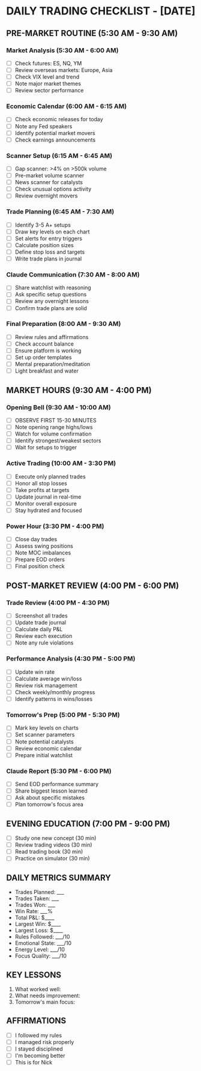 # DAILY TRADING CHECKLIST - [DATE]

## PRE-MARKET ROUTINE (5:30 AM - 9:30 AM)

### Market Analysis (5:30 AM - 6:00 AM)

- [ ] Check futures: ES, NQ, YM
- [ ] Review overseas markets: Europe, Asia
- [ ] Check VIX level and trend
- [ ] Note major market themes
- [ ] Review sector performance

### Economic Calendar (6:00 AM - 6:15 AM)

- [ ] Check economic releases for today
- [ ] Note any Fed speakers
- [ ] Identify potential market movers
- [ ] Check earnings announcements

### Scanner Setup (6:15 AM - 6:45 AM)

- [ ] Gap scanner: >4% on >500k volume
- [ ] Pre-market volume scanner
- [ ] News scanner for catalysts
- [ ] Check unusual options activity
- [ ] Review overnight movers

### Trade Planning (6:45 AM - 7:30 AM)

- [ ] Identify 3-5 A+ setups
- [ ] Draw key levels on each chart
- [ ] Set alerts for entry triggers
- [ ] Calculate position sizes
- [ ] Define stop loss and targets
- [ ] Write trade plans in journal

### Claude Communication (7:30 AM - 8:00 AM)

- [ ] Share watchlist with reasoning
- [ ] Ask specific setup questions
- [ ] Review any overnight lessons
- [ ] Confirm trade plans are solid

### Final Preparation (8:00 AM - 9:30 AM)

- [ ] Review rules and affirmations
- [ ] Check account balance
- [ ] Ensure platform is working
- [ ] Set up order templates
- [ ] Mental preparation/meditation
- [ ] Light breakfast and water

## MARKET HOURS (9:30 AM - 4:00 PM)

### Opening Bell (9:30 AM - 10:00 AM)

- [ ] OBSERVE FIRST 15-30 MINUTES
- [ ] Note opening range highs/lows
- [ ] Watch for volume confirmation
- [ ] Identify strongest/weakest sectors
- [ ] Wait for setups to trigger

### Active Trading (10:00 AM - 3:30 PM)

- [ ] Execute only planned trades
- [ ] Honor all stop losses
- [ ] Take profits at targets
- [ ] Update journal in real-time
- [ ] Monitor overall exposure
- [ ] Stay hydrated and focused

### Power Hour (3:30 PM - 4:00 PM)

- [ ] Close day trades
- [ ] Assess swing positions
- [ ] Note MOC imbalances
- [ ] Prepare EOD orders
- [ ] Final position check

## POST-MARKET REVIEW (4:00 PM - 6:00 PM)

### Trade Review (4:00 PM - 4:30 PM)

- [ ] Screenshot all trades
- [ ] Update trade journal
- [ ] Calculate daily P&L
- [ ] Review each execution
- [ ] Note any rule violations

### Performance Analysis (4:30 PM - 5:00 PM)

- [ ] Update win rate
- [ ] Calculate average win/loss
- [ ] Review risk management
- [ ] Check weekly/monthly progress
- [ ] Identify patterns in wins/losses

### Tomorrow's Prep (5:00 PM - 5:30 PM)

- [ ] Mark key levels on charts
- [ ] Set scanner parameters
- [ ] Note potential catalysts
- [ ] Review economic calendar
- [ ] Prepare initial watchlist

### Claude Report (5:30 PM - 6:00 PM)

- [ ] Send EOD performance summary
- [ ] Share biggest lesson learned
- [ ] Ask about specific mistakes
- [ ] Plan tomorrow's focus area

## EVENING EDUCATION (7:00 PM - 9:00 PM)

- [ ] Study one new concept (30 min)
- [ ] Review trading videos (30 min)
- [ ] Read trading book (30 min)
- [ ] Practice on simulator (30 min)

## DAILY METRICS SUMMARY

- Trades Planned: ___
- Trades Taken: ___
- Trades Won: ___
- Win Rate: ___%
- Total P&L: $____
- Largest Win: $____
- Largest Loss: $____
- Rules Followed: ___/10
- Emotional State: ___/10
- Energy Level: ___/10
- Focus Quality: ___/10

## KEY LESSONS

1. What worked well:
2. What needs improvement:
3. Tomorrow's main focus:

## AFFIRMATIONS

- [ ] I followed my rules
- [ ] I managed risk properly
- [ ] I stayed disciplined
- [ ] I'm becoming better
- [ ] This is for Nick
